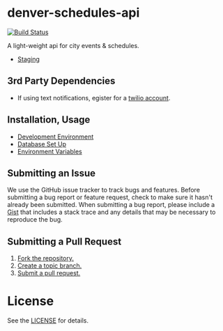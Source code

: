 denver-schedules-api
=====================

[![Build Status][build_png]][travis]
 
A light-weight api for city events &amp; schedules.

* [Staging][staging]

[build_png]: https://travis-ci.org/codeforamerica/denver-schedules-api.png?branch=master
[travis]: https://travis-ci.org/codeforamerica/denver-schedules-api
[staging]: http://staging-denver-now-api.herokuapp.com/schedules

## 3rd Party Dependencies
* If using text notifications, egister for a [twilio account][twilio].

[twilio]: https://www.twilio.com/try-twilio

## Installation, Usage
* [Development Environment][dev]
* [Database Set Up][db]
* [Environment Variables][env]

[dev]: https://github.com/codeforamerica/denver-schedules-api/wiki/Enviroment-Setup
[db]: https://github.com/codeforamerica/denver-schedules-api/wiki/Database-Setup
[env]: https://github.com/codeforamerica/denver-schedules-api/wiki/Environment-Variables

## Submitting an Issue
We use the GitHub issue tracker to track bugs and features. Before submitting a bug report or feature request, check to make sure it hasn't already been submitted. When submitting a bug report, please include a [Gist][] that includes a stack trace and any details that may be necessary to reproduce the bug.

[gist]: https://gist.github.com/

## Submitting a Pull Request
1. [Fork the repository.][fork]
2. [Create a topic branch.][branch]
3. [Submit a pull request.][pr]

[fork]: http://help.github.com/fork-a-repo/
[branch]: http://learn.github.com/p/branching.html
[pr]: http://help.github.com/send-pull-requests/

# License
See the [LICENSE][] for details.

[license]: https://github.com/codeforamerica/denver-schedules-api/blob/master/LICENSE
